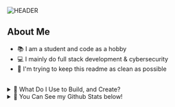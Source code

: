 ![HEADER](https://files.catbox.moe/z8uc8v.png)
## About Me
  <ul>
    <li> 📚 I am a student and code as a hobby</li>
    <li> 💻 I mainly do full stack development & cybersecurity</li>
    <li> 🧹 I'm trying to keep this readme as clean as possible</li>
  </ul>

<br>
<details>
<summary> 🦑 What Do I Use to Build, and Create?</summary>

### Web Development and Frameworks I Use
![HTML5](https://ziadoua.github.io/m3-Markdown-Badges/badges/HTML/html1.svg) ![CSS3](https://ziadoua.github.io/m3-Markdown-Badges/badges/CSS/css1.svg) ![JavaScript](https://ziadoua.github.io/m3-Markdown-Badges/badges/Javascript/javascript3.svg) ![Typescript](https://ziadoua.github.io/m3-Markdown-Badges/badges/TypeScript/typescript1.svg) ![Express.js](https://ziadoua.github.io/m3-Markdown-Badges/badges/Express/express2.svg) ![Next JS](https://ziadoua.github.io/m3-Markdown-Badges/badges/NextJS/nextjs2.svg)
![Tailwind](https://ziadoua.github.io/m3-Markdown-Badges/badges/TailwindCSS/tailwindcss1.svg) ![Flask](https://ziadoua.github.io/m3-Markdown-Badges/badges/Flask/flask1.svg) ![Django](https://ziadoua.github.io/m3-Markdown-Badges/badges/Django/django1.svg)  ![PostgreSQL](https://ziadoua.github.io/m3-Markdown-Badges/badges/PostgreSQL/postgresql1.svg)

### Shell Scripting, Building and Automation
![Shell](https://ziadoua.github.io/m3-Markdown-Badges/badges/Shell/shell1.svg) ![Python](https://ziadoua.github.io/m3-Markdown-Badges/badges/Python/python1.svg)

### Some Other Tools I Love
  ![PyTorch](https://ziadoua.github.io/m3-Markdown-Badges/badges/PyTorch/pytorch1.svg) ![Prisma](https://ziadoua.github.io/m3-Markdown-Badges/badges/Prisma/prisma1.svg) ![React Native](https://ziadoua.github.io/m3-Markdown-Badges/badges/ReactNative/reactnative2.svg)

### Cool Stuff That I Always Use
![Git](https://ziadoua.github.io/m3-Markdown-Badges/badges/Git/git1.svg) ![Docker](https://ziadoua.github.io/m3-Markdown-Badges/badges/Docker/docker1.svg) ![Postman](https://ziadoua.github.io/m3-Markdown-Badges/badges/Postman/postman1.svg) ![Cloudflare](https://ziadoua.github.io/m3-Markdown-Badges/badges/Cloudflare/cloudflare1.svg) ![AWS](https://ziadoua.github.io/m3-Markdown-Badges/badges/AWS/aws2.svg) ![NGINX](https://ziadoua.github.io/m3-Markdown-Badges/badges/NGINX/nginx1.svg)


</details>


<details>
<summary> 🦑 You Can See my Github Stats below!</summary>

## 🛞 Github Stats
![](https://github-readme-streak-stats.herokuapp.com/?user=InsanelyAvner&theme=tokyonight&hide_border=true)
![](https://github-readme-stats.vercel.app/api/top-langs/?username=InsanelyAvner&theme=tokyonight&hide_border=true&include_all_commits=true&count_private=true)
</details>


